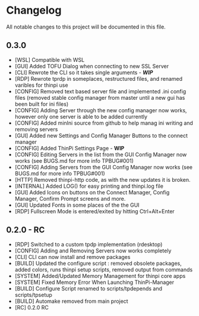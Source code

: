 # Changelog

All notable changes to this project will be documented in this file.

## 0.3.0

- [WSL] Compatible with WSL
- [GUI] Added TOFU Dialog when connecting to new SSL Server
- [CLI] Rewrote the CLI so it takes single arguments - **_WIP_**
- [RDP] Rewrote tprdp in someplaces, restructured files, and renamed varibles for thinpi use
- [CONFIG] Removed text based server file and implemented .ini config files (removed stable config manager from master until a new gui has been built for ini files)
- [CONFIG] Adding Server through the new config manager now works, however only one server is able to be added currently
- [CONFIG] Added minIni source from github to help manag ini writing and removing servers
- [GUI] Added new Settings and Config Manager Buttons to the connect manager
- [CONFIG] Added ThinPi Settings Page - **WIP**
- [CONFIG] Editing Servers in the list from the GUI Config Manager now works (see BUGS.md for more info TPBUG#001)
- [CONFIG] Adding Servers from the GUI Config Manager now works (see BUGS.md for more info TPBUG#001)
- [HTTP] Removed thinpi-http code, as with the new updates it is broken.
- [INTERNAL] Added LOG() for easy printing and thinpi.log file
- [GUI] Added Icons on buttons on the Connect Manager, Config Manager, Confirm Prompt screens and more.
- [GUI] Updated Fonts in some places of the the GUI
- [RDP] Fullscreen Mode is entered/exited by hitting Ctrl+Alt+Enter

## 0.2.0 - RC

- [RDP] Switched to a custom tpdp implementation (rdesktop)
- [CONFIG] Adding and Removing Servers now works completely
- [CLI] CLI can now install and remove packages
- [BUILD] Updated the configure script : removed obsolete packages, added colors, runs thinpi setup scripts, removed output from commands
- [SYSTEM] Added/Updated Memory Management for thinpi core apps
- [SYSTEM] Fixed Memory Error When Launching ThinPi-Manager
- [BUILD] Configure Script renamed to scripts/tpdepends and scripts/tpsetup
- [BUILD] Automake removed from main project
- [RC] 0.2.0 RC
